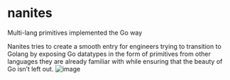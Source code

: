 # nanites

Multi-lang primitives implemented the Go way

Nanites tries to create a smooth entry for engineers trying to transition to Golang by exposing Go datatypes in the form of primitives from other languages they are already familiar with while ensuring that the beauty of Go isn’t left out.
![image](https://user-images.githubusercontent.com/59074379/236650340-93565abd-00b9-492d-b367-d50d9597b980.png)
